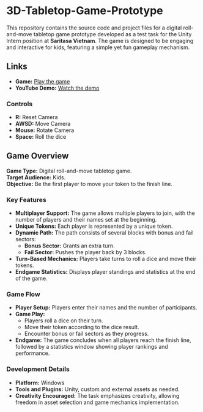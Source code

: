 # 3D-Tabletop-Game-Prototype

This repository contains the source code and project files for a digital roll-and-move tabletop game prototype developed as a test task for the Unity Intern position at **Saritasa Vietnam**. The game is designed to be engaging and interactive for kids, featuring a simple yet fun gameplay mechanism.

## Links

- **Game:** [Play the game](https://smackthat.itch.io/tabletop)
- **YouTube Demo:** [Watch the demo](https://www.youtube.com/watch?v=ViZ5Eqgmijw)
  
### Controls

- **R:** Reset Camera
- **AWSD:** Move Camera
- **Mouse:** Rotate Camera
- **Space:** Roll the dice
  
## Game Overview

**Game Type:** Digital roll-and-move tabletop game.  
**Target Audience:** Kids.  
**Objective:** Be the first player to move your token to the finish line.

### Key Features

- **Multiplayer Support:** The game allows multiple players to join, with the number of players and their names set at the beginning.
- **Unique Tokens:** Each player is represented by a unique token.
- **Dynamic Path:** The path consists of several blocks with bonus and fail sectors:
  - **Bonus Sector:** Grants an extra turn.
  - **Fail Sector:** Pushes the player back by 3 blocks.
- **Turn-Based Mechanics:** Players take turns to roll a dice and move their tokens.
- **Endgame Statistics:** Displays player standings and statistics at the end of the game.

### Game Flow

- **Player Setup:** Players enter their names and the number of participants.
- **Game Play:**
  - Players roll a dice on their turn.
  - Move their token according to the dice result.
  - Encounter bonus or fail sectors as they progress.
- **Endgame:** The game concludes when all players reach the finish line, followed by a statistics window showing player rankings and performance.

### Development Details

- **Platform:** Windows
- **Tools and Plugins:** Unity, custom and external assets as needed.
- **Creativity Encouraged:** The task emphasizes creativity, allowing freedom in asset selection and game mechanics implementation.
